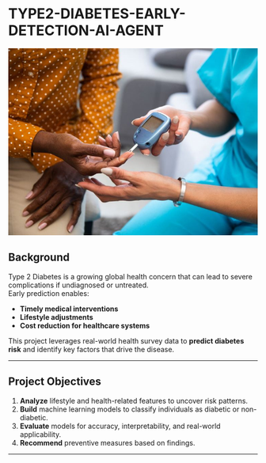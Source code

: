 # TYPE2-DIABETES-EARLY-DETECTION-AI-AGENT

![Profile Photo](images/Profile%20Photo.jpg)

## Background
Type 2 Diabetes is a growing global health concern that can lead to severe complications if undiagnosed or untreated.  
Early prediction enables:
- **Timely medical interventions**
- **Lifestyle adjustments**
- **Cost reduction for healthcare systems**

This project leverages real-world health survey data to **predict diabetes risk** and identify key factors that drive the disease.

---

## Project Objectives
1. **Analyze** lifestyle and health-related features to uncover risk patterns.
2. **Build** machine learning models to classify individuals as diabetic or non-diabetic.
3. **Evaluate** models for accuracy, interpretability, and real-world applicability.
4. **Recommend** preventive measures based on findings.

---
